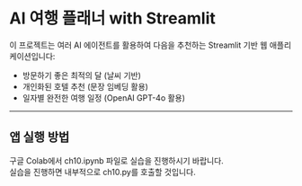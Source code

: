 # AI 여행 플래너 with Streamlit

이 프로젝트는 여러 AI 에이전트를 활용하여 다음을 추천하는 Streamlit 기반 웹 애플리케이션입니다:
- 방문하기 좋은 최적의 달 (날씨 기반)
- 개인화된 호텔 추천 (문장 임베딩 활용)
- 일자별 완전한 여행 일정 (OpenAI GPT-4o 활용)

---

## 앱 실행 방법

구글 Colab에서 ch10.ipynb 파일로 실습을 진행하시기 바랍니다.  
실습을 진행하면 내부적으로 ch10.py를 호출할 것입니다.
